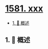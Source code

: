 # [1581. xxx](https://github.com/Tdahuyou/TNotes.leetcode/tree/main/notes/1581.%20xxx)

<!-- region:toc -->

- [1. 📝 概述](#1--概述)

<!-- endregion:toc -->

## 1. 📝 概述
